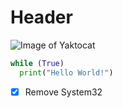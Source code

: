 # Header

![Image of Yaktocat](https://octodex.github.com/images/yaktocat.png)

``` python
while (True)
  print("Hello World!")
```
- [x] Remove System32
